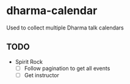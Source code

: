 # dharma-calendar

Used to collect multiple Dharma talk calendars

## TODO

* Spirit Rock
    * [ ] Follow pagination to get all events
    * [ ] Get instructor